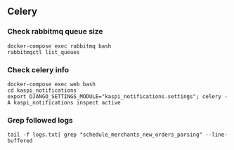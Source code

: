 ## Celery
### Check rabbitmq queue size
```shell
docker-compose exec rabbitmq bash
rabbitmqctl list_queues
```

### Check celery info
```shell
docker-compose exec web bash
cd kaspi_notifications
export DJANGO_SETTINGS_MODULE="kaspi_notifications.settings"; celery -A kaspi_notifications inspect active
```

### Grep followed logs
```shell
tail -f logs.txt| grep "schedule_merchants_new_orders_parsing" --line-buffered
```

